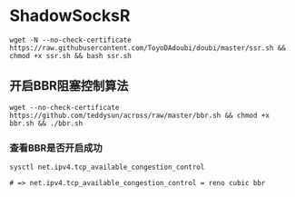 # ShadowSocksR

```shell
wget -N --no-check-certificate https://raw.githubusercontent.com/ToyoDAdoubi/doubi/master/ssr.sh && chmod +x ssr.sh && bash ssr.sh
```
## 开启BBR阻塞控制算法

```shell
wget --no-check-certificate https://github.com/teddysun/across/raw/master/bbr.sh && chmod +x bbr.sh && ./bbr.sh
```

### 查看BBR是否开启成功

```shell
sysctl net.ipv4.tcp_available_congestion_control

# => net.ipv4.tcp_available_congestion_control = reno cubic bbr
```
